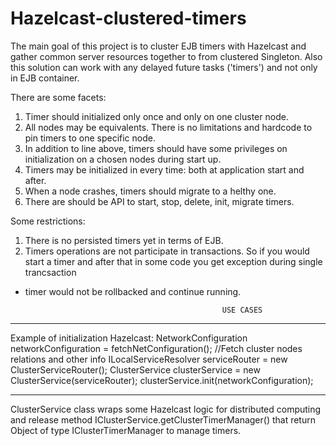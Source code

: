 # Hazelcast-clustered-timers
The main goal of this project is to cluster EJB timers with Hazelcast 
and gather common server resources together to from clustered Singleton. 
Also this solution can work with any delayed future tasks ('timers') and not only in EJB container.

There are some facets:
1) Timer should initialized only once and only on one cluster node.
2) All nodes may be equivalents. There is no limitations and hardcode to pin timers to one specific node.
3) In addition to line above, timers should have some privileges on initialization on a chosen nodes during start up.
4) Timers may be initialized in every time: both at application start and after.
5) When a node crashes, timers should migrate to a helthy one.
6) There are should be API to start, stop, delete, init, migrate timers.

Some restrictions:
1) There is no persisted timers yet in terms of EJB.
2) Timers operations are not participate in transactions. 
So if you would start a timer and after that in some code you get exception during single trancsaction 
- timer would not be rollbacked and continue running.

                                                  USE CASES
--------------------------------------------------------------------------------------
Example of initialization Hazelcast:
NetworkConfiguration networkConfiguration = fetchNetConfiguration(); //Fetch cluster nodes relations and other info 
ILocalServiceResolver serviceRouter = new ClusterServiceRouter();
ClusterService clusterService = new ClusterService(serviceRouter);
clusterService.init(networkConfiguration); 

--------------------------------------------------------------------------------------
ClusterService class wraps some Hazelcast logic for distributed computing and release method
IClusterService.getClusterTimerManager() that return Object of type IClusterTimerManager to manage timers.

